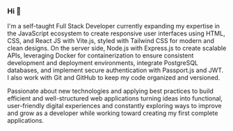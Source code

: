 ### Hi 👋

I'm a self-taught Full Stack Developer currently expanding my expertise in the JavaScript ecosystem to create responsive user interfaces using HTML, CSS, and React JS with Vite.js, styled with Tailwind CSS for modern and clean designs. On the server side, Node.js with Express.js to create scalable APIs, leveraging Docker for containerization to ensure consistent development and deployment environments, integrate PostgreSQL databases, and implement secure authentication with Passport.js and JWT. I also work with Git and GitHub to keep my code organized and versioned.

Passionate about new technologies and applying best practices to build efficient and well-structured web applications turning ideas into functional, user-friendly digital experiences and constantly exploring ways to improve and grow as a developer while working toward creating my first complete applications.
